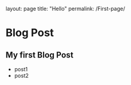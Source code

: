 layout: page
title: "Hello"
permalink: /First-page/

# Blog Post
## My first Blog Post
* post1
* post2

